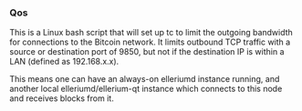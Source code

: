 ### Qos ###

This is a Linux bash script that will set up tc to limit the outgoing bandwidth for connections to the Bitcoin network. It limits outbound TCP traffic with a source or destination port of 9850, but not if the destination IP is within a LAN (defined as 192.168.x.x).

This means one can have an always-on elleriumd instance running, and another local elleriumd/ellerium-qt instance which connects to this node and receives blocks from it.